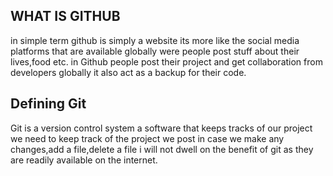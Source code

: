 ## WHAT IS GITHUB
in simple term github is simply a website its more like the social media platforms that are available
 globally were people post  stuff about their lives,food etc.
 in Github people post their project and get collaboration from developers globally it also act as a
 backup for their code.
 ## Defining Git
 Git is a version control system a software that keeps tracks of our project we need to keep track of the project
 we post in case we make any changes,add a file,delete a file  i will not dwell on the benefit of git as they are readily available
 on the internet.
